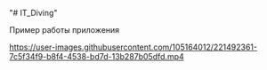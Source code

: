 "# IT_Diving" 

Пример работы приложения




https://user-images.githubusercontent.com/105164012/221492361-7c5f34f9-b8f4-4538-bd7d-13b287b05dfd.mp4

